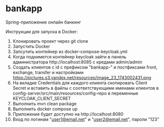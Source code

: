 # bankapp

Spring-приложение онлайн банкинг

Инструкции для запуска в Docker:
1) Клонировать проект через git clone
2) Запустить Docker
3) Запсутить контейнер из docker-compose-keycloak.yml
4) Когда поднимется контейнер keycloak зайти в панель администратора http://localhost:8085
   с кредами admin/admin
5) Создать клиентов с id с префиксом "bankapp-" и постфиксами front, exchange, transfer
   и настройками https://pictures.s3.yandex.net/resources/image_23_1743002431.png
6) На вкладке Credentials для каждого клиента скопировать Client Secret и вставить в файлы с
   соответствующими именами клиентов в config-server/src/main/resources/config-repo в переменные 
   KEYCLOAK_CLIENT_SECRET
7) Выполнить mvn clean package
8) Выполнить docker compose up
9) Приложение будет доступно на http://localhost:8080
10) Вход по логинам "user1@email.net" и "user2@email.net", пароли "123"
